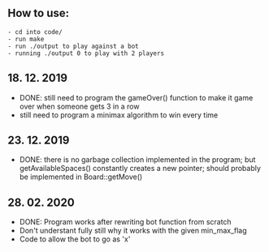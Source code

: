 
## How to use:
    - cd into code/
    - run make
    - run ./output to play against a bot
    - running ./output 0 to play with 2 players

## 18. 12. 2019 
   - DONE: still need to program the gameOver() function to make it game over when someone gets 3 in a row
   - still need to program a minimax algorithm to win every time

## 23. 12. 2019 
   - DONE: there is no garbage collection implemented in the program; but getAvailableSpaces() constantly creates a new pointer; should probably be implemented in Board::getMove() 

## 28. 02. 2020
   - DONE: Program works after rewriting bot function from scratch
   - Don't understant fully still why it works with the given min_max_flag
   - Code to allow the bot to go as 'x'
